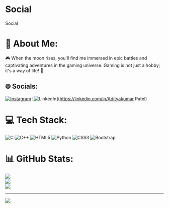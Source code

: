 # Social
Social 
# 💫 About Me:
🎮 When the moon rises, you'll find me immersed in epic battles and captivating adventures in the gaming universe. Gaming is not just a hobby; it's a way of life! 🌙


## 🌐 Socials:
[![Instagram](https://img.shields.io/badge/Instagram-%23E4405F.svg?logo=Instagram&logoColor=white)](https://instagram.com/adityaptl_07) [![LinkedIn](https://img.shields.io/badge/LinkedIn-%230077B5.svg?logo=linkedin&logoColor=white)](https://linkedin.com/in/Adityakumar Patel) 

# 💻 Tech Stack:
![C](https://img.shields.io/badge/c-%2300599C.svg?style=for-the-badge&logo=c&logoColor=white) ![C++](https://img.shields.io/badge/c++-%2300599C.svg?style=for-the-badge&logo=c%2B%2B&logoColor=white) ![HTML5](https://img.shields.io/badge/html5-%23E34F26.svg?style=for-the-badge&logo=html5&logoColor=white) ![Python](https://img.shields.io/badge/python-3670A0?style=for-the-badge&logo=python&logoColor=ffdd54) ![CSS3](https://img.shields.io/badge/css3-%231572B6.svg?style=for-the-badge&logo=css3&logoColor=white) ![Bootstrap](https://img.shields.io/badge/bootstrap-%23563D7C.svg?style=for-the-badge&logo=bootstrap&logoColor=white)
# 📊 GitHub Stats:
![](https://github-readme-stats.vercel.app/api?username=AdityaPtl07&theme=dark&hide_border=false&include_all_commits=false&count_private=false)<br/>
![](https://github-readme-streak-stats.herokuapp.com/?user=AdityaPtl07&theme=dark&hide_border=false)<br/>
![](https://github-readme-stats.vercel.app/api/top-langs/?username=AdityaPtl07&theme=dark&hide_border=false&include_all_commits=false&count_private=false&layout=compact)

---
[![](https://visitcount.itsvg.in/api?id=AdityaPtl07&icon=4&color=6)](https://visitcount.itsvg.in)

<!-- Proudly created with GPRM ( https://gprm.itsvg.in ) -->
